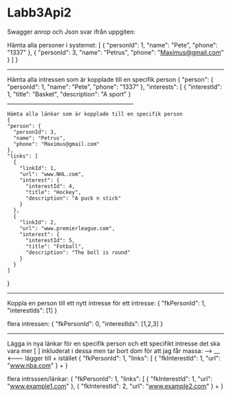 # Labb3Api2
Swagger anrop och Json svar ifrån uppgiten:

Hämta alla personer i systemet:
[
  {
    "personId": 1,
    "name": "Pete",
    "phone": "1337"
  },
  {
    "personId": 3,
    "name": "Petrus",
    "phone": "Maximus@gmail.com"
  }
]
}

  _____________________________________________

  Hämta alla intressen som är kopplade till en specifik person
  {
  "person": {
    "personId": 1,
    "name": "Pete",
    "phone": "1337"
  },
  "interests": [
    {
      "interestId": 1,
      "title": "Basket",
      "description": "A sport"
    }
    ______________________________________________

    Hämta alla länkar som är kopplade till en specifik person
    {
    "person": {
      "personId": 3,
      "name": "Petrus",
      "phone": "Maximus@gmail.com"
    },
    "links": [
      {
        "linkId": 1,
        "url": "www.NHL.com",
        "interest": {
          "interestId": 4,
          "title": "Hockey",
          "description": "A puck n stick"
        }
      },
      {
        "linkId": 2,
        "url": "www.premierleague.com",
        "interest": {
          "interestId": 5,
          "title": "Fotball",
          "description": "The boll is round"
        }
      }
    ]
  }
_______________________________________________________

Koppla en person till ett nytt intresse
för ett intresse:
 {
  "fkPersonId": 1,
  "interestIds": [1]
}

flera intressen:
{
  "fkPersonId": 0,
  "interestIds": [1,2,3]
}
_____________________________________________________
Lägga in nya länkar för en specifik person och ett specifikt intresse
det ska vara mer [ ] inkluderat i dessa men tar bort dom för att jag får massa: --> __ <---
lägger till + istället
{
  "fkPersonId": 1,
  "links": [
    {
      "fkInterestId": 1,
      "url": "www.nba.com"
    }
  +
}


flera intrsssen/länkar:
{
  "fkPersonId": 1,
  "links": [
    {
      "fkInterestId": 1,
      "url": "www.example1.com"
    },
    {
      "fkInterestId": 2,
      "url": "www.example2.com"
    }
  +
}

    
  
